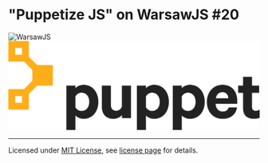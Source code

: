 # "Puppetize JS" on WarsawJS #20

![WarsawJS](/pictures/logo/warsawjs-logo-light.png)
![Puppet](/pictures/logo/Puppet-Logo-Amber-Black-lg.png)

---

Licensed under [MIT License](http://en.wikipedia.org/wiki/MIT_License), see [license page](https://github.com/shower/shower/wiki/MIT-License) for details.
